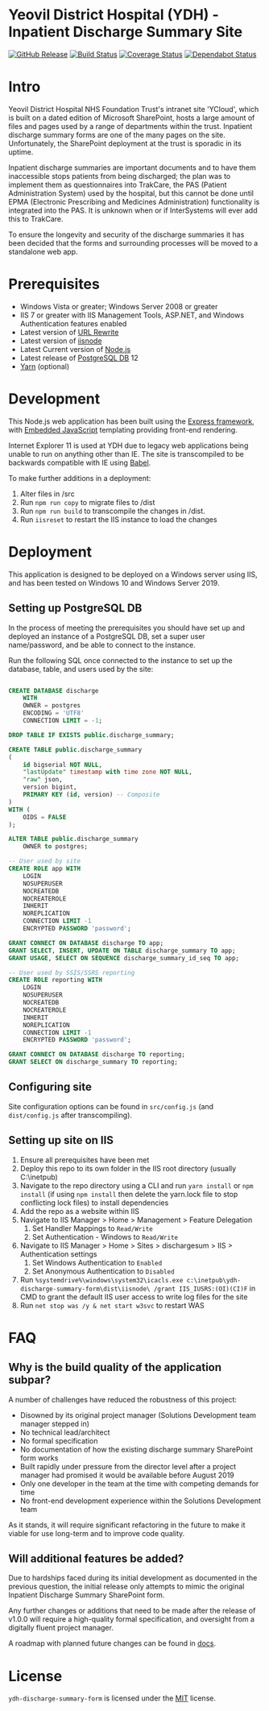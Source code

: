 Yeovil District Hospital (YDH) - Inpatient Discharge Summary Site
==========================================
[![GitHub Release](https://img.shields.io/github/release/Fdawgs/ydh-discharge-summary-form.svg)](https://github.com/Fdawgs/ydh-discharge-summary-form/releases/latest/) [![Build Status](https://travis-ci.org/Fdawgs/ydh-discharge-summary-form.svg?branch=master)](https://travis-ci.org/Fdawgs/ydh-discharge-summary-form) [![Coverage Status](https://coveralls.io/repos/github/Fdawgs/ydh-discharge-summary-form/badge.svg?branch=master)](https://coveralls.io/github/Fdawgs/ydh-discharge-summary-form?branch=master) [![Dependabot Status](https://api.dependabot.com/badges/status?host=github&identifier=221451451)](https://dependabot.com)

# Intro
Yeovil District Hospital NHS Foundation Trust's intranet site 'YCloud', which is built on a dated edition of Microsoft SharePoint, hosts a large amount of files and pages used by a range of departments within the trust. Inpatient discharge summary forms are one of the many pages on the site. Unfortunately, the SharePoint deployment at the trust is sporadic in its uptime.

Inpatient discharge summaries are important documents and to have them inaccessible stops patients from being discharged; the plan was to implement them as questionnaires into TrakCare, the PAS (Patient Administration System) used by the hospital, but this cannot be done until EPMA (Electronic Prescribing and Medicines Administration) functionality is integrated into the PAS. It is unknown when or if InterSystems will ever add this to TrakCare.

To ensure the longevity and security of the discharge summaries it has been decided that the forms and surrounding processes will be moved to a standalone web app.

# Prerequisites
- Windows Vista or greater; Windows Server 2008 or greater
- IIS 7 or greater with IIS Management Tools, ASP.NET, and Windows Authentication features enabled
- Latest version of [URL Rewrite](https://www.iis.net/downloads/microsoft/url-rewrite)
- Latest version of [iisnode](https://github.com/Azure/iisnode)
- Latest Current version of [Node.js](https://nodejs.org)
- Latest release of [PostgreSQL DB](https://www.enterprisedb.com/downloads/postgres-postgresql-downloads) 12
- [Yarn](https://yarnpkg.com) (optional)

# Development
This Node.js web application has been built using the [Express framework](https://expressjs.com/), with [Embedded JavaScript](https://ejs.co/) templating providing front-end rendering.

Internet Explorer 11 is used at YDH due to legacy web applications being unable to run on anything other than IE. The site is transcompiled to be backwards compatible with IE using [Babel](https://babeljs.io/).

To make further additions in a deployment:

1. Alter files in /src
2. Run `npm run copy` to migrate files to /dist
3. Run `npm run build` to transcompile the changes in /dist.
4. Run `iisreset` to restart the IIS instance to load the changes

# Deployment
This application is designed to be deployed on a Windows server using IIS, and has been tested on Windows 10 and Windows Server 2019.

## Setting up PostgreSQL DB
In the process of meeting the prerequisites you should have set up and deployed an instance of a PostgreSQL DB, set a super user name/password, and be able to connect to the instance.

Run the following SQL once connected to the instance to set up the database, table, and users used by the site:

```sql

CREATE DATABASE discharge
    WITH
    OWNER = postgres
    ENCODING = 'UTF8'
    CONNECTION LIMIT = -1;

DROP TABLE IF EXISTS public.discharge_summary;

CREATE TABLE public.discharge_summary
(
    id bigserial NOT NULL,
    "lastUpdate" timestamp with time zone NOT NULL,
    "raw" json,
    version bigint,
    PRIMARY KEY (id, version) -- Composite
)
WITH (
    OIDS = FALSE
);

ALTER TABLE public.discharge_summary
    OWNER to postgres;

-- User used by site
CREATE ROLE app WITH
	LOGIN
	NOSUPERUSER
	NOCREATEDB
	NOCREATEROLE
	INHERIT
	NOREPLICATION
	CONNECTION LIMIT -1
	ENCRYPTED PASSWORD 'password';

GRANT CONNECT ON DATABASE discharge TO app;
GRANT SELECT, INSERT, UPDATE ON TABLE discharge_summary TO app;
GRANT USAGE, SELECT ON SEQUENCE discharge_summary_id_seq TO app;

-- User used by SSIS/SSRS reporting
CREATE ROLE reporting WITH
	LOGIN
	NOSUPERUSER
	NOCREATEDB
	NOCREATEROLE
	INHERIT
	NOREPLICATION
	CONNECTION LIMIT -1
	ENCRYPTED PASSWORD 'password';	

GRANT CONNECT ON DATABASE discharge TO reporting;
GRANT SELECT ON discharge_summary TO reporting;
```

## Configuring site
Site configuration options can be found in `src/config.js` (and `dist/config.js` after transcompiling).

## Setting up site on IIS
1. Ensure all prerequisites have been met
2. Deploy this repo to its own folder in the IIS root directory (usually C:\inetpub\)
3. Navigate to the repo directory using a CLI and run `yarn install` or `npm install` (if using `npm install` then delete the yarn.lock file to stop conflicting lock files) to install dependencies
4. Add the repo as a website within IIS
5. Navigate to IIS Manager > Home > Management > Feature Delegation
   1. Set Handler Mappings to `Read/Write`
   2. Set Authentication - Windows to `Read/Write`
6. Navigate to IIS Manager > Home > Sites > dischargesum > IIS > Authentication settings
   1. Set Windows Authentication to `Enabled`
   2. Set Anonymous Authentication to `Disabled`
7. Run `%systemdrive%\windows\system32\icacls.exe c:\inetpub\ydh-discharge-summary-form\dist\iisnode\ /grant IIS_IUSRS:(OI)(CI)F` in CMD to grant the default IIS user access to write log files for the site
8. Run `net stop was /y & net start w3svc` to restart WAS

# FAQ
## Why is the build quality of the application subpar?

A number of challenges have reduced the robustness of this project:

- Disowned by its original project manager (Solutions Development team manager stepped in)
- No technical lead/architect
- No formal specification
- No documentation of how the existing discharge summary SharePoint form works
- Built rapidly under pressure from the director level after a project manager had promised it would be available before August 2019
- Only one developer in the team at the time with competing demands for time
- No front-end development experience within the Solutions Development team

As it stands, it will require significant refactoring in the future to make it viable for use long-term and to improve code quality.

## Will additional features be added?

Due to hardships faced during its initial development as documented in the previous question, the initial release only attempts to mimic the original Inpatient Discharge Summary SharePoint form.

Any further changes or additions that need to be made after the release of v1.0.0 will require a high-quality formal specification, and oversight from a digitally fluent project manager.

A roadmap with planned future changes can be found in [docs](https://github.com/Fdawgs/ydh-discharge-summary-form/tree/master/docs/).

# License
`ydh-discharge-summary-form` is licensed under the [MIT](https://github.com/Fdawgs/ydh-discharge-summary-form/blob/master/LICENSE) license.
